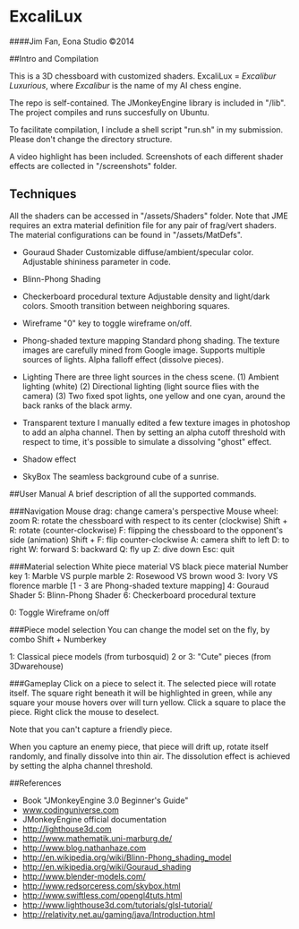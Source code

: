 # ExcaliLux
####Jim Fan, Eona Studio &copy;2014

##Intro and Compilation

This is a 3D chessboard with customized shaders. 
ExcaliLux = *Excalibur Luxurious*, where *Excalibur* is the name of my AI chess engine.

The repo is self-contained. The JMonkeyEngine library is included in "/lib". 
The project compiles and runs succesfully on Ubuntu. 

To facilitate compilation, I include a shell script "run.sh" in my submission. 
Please don't change the directory structure. 

A video highlight has been included. 
Screenshots of each different shader effects are collected in "/screenshots" folder.

## Techniques
All the shaders can be accessed in "/assets/Shaders" folder.
Note that JME requires an extra material definition file for any pair of frag/vert shaders. The material configurations can be found in "/assets/MatDefs". 

- Gouraud Shader
  Customizable diffuse/ambient/specular color.
  Adjustable shininess parameter in code. 

- Blinn-Phong Shading

- Checkerboard procedural texture
  Adjustable density and light/dark colors. 
  Smooth transition between neighboring squares. 

- Wireframe
  "0" key to toggle wireframe on/off.

- Phong-shaded texture mapping
  Standard phong shading. 
  The texture images are carefully mined from Google image.
  Supports multiple sources of lights. 
  Alpha falloff effect (dissolve pieces).

- Lighting
  There are three light sources in the chess scene.
  (1) Ambient lighting (white)
  (2) Directional lighting (light source flies with the camera)
  (3) Two fixed spot lights, one yellow and one cyan, around the back ranks of the black army. 

- Transparent texture
  I manually edited a few texture images in photoshop to add an alpha channel. 
  Then by setting an alpha cutoff threshold with respect to time, it's possible to simulate a dissolving "ghost" effect.

- Shadow effect

- SkyBox
  The seamless background cube of a sunrise. 

##User Manual
A brief description of all the supported commands.

###Navigation
Mouse drag: change camera's perspective
Mouse wheel: zoom 
R: rotate the chessboard with respect to its center (clockwise)
Shift + R: rotate (counter-clockwise)
F: flipping the chessboard to the opponent's side (animation)
Shift + F: flip counter-clockwise
A: camera shift to left
D: to right
W: forward
S: backward
Q: fly up
Z: dive down
Esc: quit

###Material selection
White piece material VS black piece material
Number key
1: Marble VS purple marble
2: Rosewood VS brown wood
3: Ivory VS florence marble
[1 - 3 are Phong-shaded texture mapping]
4: Gouraud Shader
5: Blinn-Phong Shader
6: Checkerboard procedural texture

0: Toggle Wireframe on/off

###Piece model selection
You can change the model set on the fly, by combo Shift + Numberkey

1: Classical piece models (from turbosquid)
2 or 3: "Cute" pieces (from 3Dwarehouse)

###Gameplay
Click on a piece to select it. 
The selected piece will rotate itself. The square right beneath it will be highlighted in green, while any square your mouse hovers over will turn yellow. 
Click a square to place the piece. 
Right click the mouse to deselect. 

Note that you can't capture a friendly piece.

When you capture an enemy piece, that piece will drift up, rotate itself randomly, and finally dissolve into thin air. 
The dissolution effect is achieved by setting the alpha channel threshold. 


##References

 - Book "JMonkeyEngine 3.0 Beginner's Guide" 
 - www.codinguniverse.com
 - JMonkeyEngine official documentation
 - http://lighthouse3d.com
 - http://www.mathematik.uni-marburg.de/ 
 - http://www.blog.nathanhaze.com
 - http://en.wikipedia.org/wiki/Blinn-Phong_shading_model
 - http://en.wikipedia.org/wiki/Gouraud_shading
 - http://www.blender-models.com/
 - http://www.redsorceress.com/skybox.html
 - http://www.swiftless.com/opengl4tuts.html
 - http://www.lighthouse3d.com/tutorials/glsl-tutorial/
 - http://relativity.net.au/gaming/java/Introduction.html
